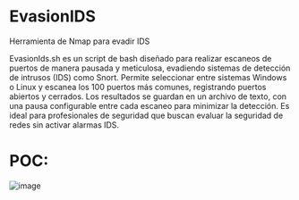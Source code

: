 # EvasionIDS
Herramienta de Nmap para evadir IDS

EvasionIds.sh es un script de bash diseñado para realizar escaneos de puertos de manera pausada y meticulosa, evadiendo sistemas de detección de intrusos (IDS) como Snort. Permite seleccionar entre sistemas Windows o Linux y escanea los 100 puertos más comunes, registrando puertos abiertos y cerrados. Los resultados se guardan en un archivo de texto, con una pausa configurable entre cada escaneo para minimizar la detección. Es ideal para profesionales de seguridad que buscan evaluar la seguridad de redes sin activar alarmas IDS.

# POC:

![image](https://github.com/M4nuTCP/EvasionIDS/assets/96147300/9c7995e7-950b-47fa-a53d-82f319fd10f0)
